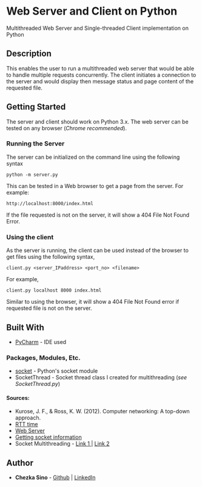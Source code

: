 # Web Server and Client on Python
Multithreaded Web Server and Single-threaded Client implementation on Python

## Description

This enables the user to run a multithreaded web server that would be able to handle multiple requests concurrently. The client initiates a connection to the server and would display then message status and page content of the requested file. 

## Getting Started
The server and client should work on Python 3.x. The web server can be tested on any browser (*Chrome recommended*).

### Running the Server

The server can be initialized on the command line using the following syntax

```
python -m server.py
```

This can be tested in a Web browser to get a page from the server. For example:

```
http://localhost:8000/index.html
```

If the file requested is not on the server, it will show a 404 File Not Found Error.

### Using the client

As the server is running, the client can be used instead of the browser to get files using the following syntax,

```
client.py <server_IPaddress> <port_no> <filename>
```

For example,

```
client.py localhost 8000 index.html
```

Similar to using the browser, it will show a 404 File Not Found error if requested file is not on the server.

## Built With

* [PyCharm](https://www.jetbrains.com/pycharm/download/) - IDE used

### Packages, Modules, Etc.
* [socket](https://docs.python.org/3/library/socket.html) - Python's socket module
* SocketThread - Socket thread class I created for multithreading (*see SocketThread.py*)

#### Sources:
* Kurose, J. F., & Ross, K. W. (2012). Computer networking: A top-down approach.
* [RTT time](https://www.geeksforgeeks.org/program-calculate-round-trip-time-rtt/)
* [Web Server](http://joaoventura.net/blog/2017/python-webserver/)
* [Getting socket information](https://pymotw.com/2/socket/addressing.html)
* Socket Multithreading - [Link 1
](https://www.geeksforgeeks.org/socket-programming-multi-threading-python/) | [Link 2](https://www.techbeamers.com/python-tutorial-write-multithreaded-python-server/)

## Author
* **Chezka Sino** - [Github](https://github.com/chezka-sino) | [LinkedIn](https://www.linkedin.com/in/chezka-sino/)

